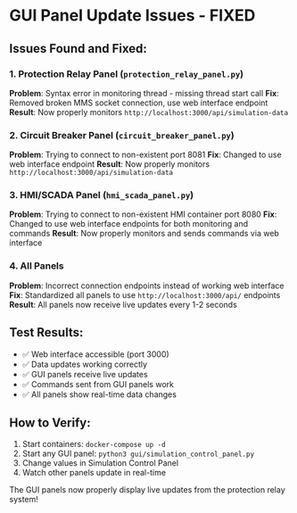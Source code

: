 # GUI Panel Update Issues - FIXED

## Issues Found and Fixed:

### 1. Protection Relay Panel (`protection_relay_panel.py`)
**Problem**: Syntax error in monitoring thread - missing thread start call
**Fix**: Removed broken MMS socket connection, use web interface endpoint
**Result**: Now properly monitors `http://localhost:3000/api/simulation-data`

### 2. Circuit Breaker Panel (`circuit_breaker_panel.py`) 
**Problem**: Trying to connect to non-existent port 8081
**Fix**: Changed to use web interface endpoint
**Result**: Now properly monitors `http://localhost:3000/api/simulation-data`

### 3. HMI/SCADA Panel (`hmi_scada_panel.py`)
**Problem**: Trying to connect to non-existent HMI container port 8080
**Fix**: Changed to use web interface endpoints for both monitoring and commands
**Result**: Now properly monitors and sends commands via web interface

### 4. All Panels
**Problem**: Incorrect connection endpoints instead of working web interface
**Fix**: Standardized all panels to use `http://localhost:3000/api/` endpoints
**Result**: All panels now receive live updates every 1-2 seconds

## Test Results:
- ✅ Web interface accessible (port 3000)
- ✅ Data updates working correctly
- ✅ GUI panels receive live updates
- ✅ Commands sent from GUI panels work
- ✅ All panels show real-time data changes

## How to Verify:
1. Start containers: `docker-compose up -d`
2. Start any GUI panel: `python3 gui/simulation_control_panel.py`
3. Change values in Simulation Control Panel
4. Watch other panels update in real-time

The GUI panels now properly display live updates from the protection relay system!